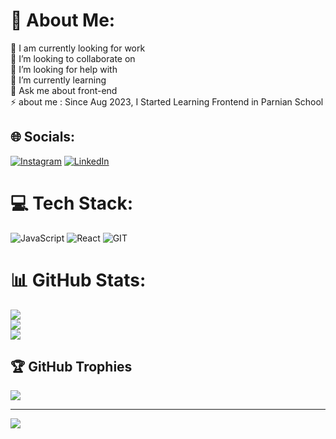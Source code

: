 

# 💫 About Me:
🔭 I am currently looking for work<br>👯 I’m looking to collaborate on<br>🤝 I’m looking for help with<br>🌱 I’m currently learning<br>💬 Ask me about front-end<br>⚡ about me : Since Aug 2023, I Started Learning Frontend in Parnian School


## 🌐 Socials:
[![Instagram](https://img.shields.io/badge/Instagram-%23E4405F.svg?logo=Instagram&logoColor=white)](https://www.instagram.com/ladan_hazrati_web/?igshid=ZDc4ODBmNjlmNQ==) [![LinkedIn](https://img.shields.io/badge/LinkedIn-%230077B5.svg?logo=linkedin&logoColor=white)](https://linkedin.com/in/ladan-hazrati-web) 

# 💻 Tech Stack:
![JavaScript](https://img.shields.io/badge/javascript-%23323330.svg?style=for-the-badge&logo=javascript&logoColor=%23F7DF1E) ![React](https://img.shields.io/badge/react-%2320232a.svg?style=for-the-badge&logo=react&logoColor=%2361DAFB) ![GIT](https://img.shields.io/badge/Git-fc6d26?style=for-the-badge&logo=git&logoColor=white)
# 📊 GitHub Stats:
![](https://github-readme-stats.vercel.app/api?username=ladan-hazrati-web&theme=dark&hide_border=false&include_all_commits=false&count_private=false)<br/>
![](https://github-readme-streak-stats.herokuapp.com/?user=ladan-hazrati-web&theme=dark&hide_border=false)<br/>
![](https://github-readme-stats.vercel.app/api/top-langs/?username=ladan-hazrati-web&theme=dark&hide_border=false&include_all_commits=false&count_private=false&layout=compact)

## 🏆 GitHub Trophies
![](https://github-profile-trophy.vercel.app/?username=ladan-hazrati-web&theme=radical&no-frame=false&no-bg=true&margin-w=4)

---
[![](https://visitcount.itsvg.in/api?id=ladan-hazrati-web&icon=0&color=0)](https://visitcount.itsvg.in)

<!-- Proudly created with GPRM ( https://gprm.itsvg.in ) -->
